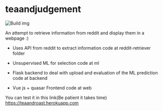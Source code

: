 # teaandjudgement
![Build img](https://travis-ci.com/hessikaveh/teaandjudgement.svg?branch=master)

An attempt to retrieve information from reddit and display them in a webpage :)


- Uses API from reddit to extract information code at reddit-retriever folder 

- Unsupervised ML for selection code at ml

- Flask backend to deal with upload and evaluation of the ML prediction code at backend

- Vue js + quasar Frontend code at web 


You can test it in this link(Be patient it takes time)
https://teaandroast.herokuapp.com
